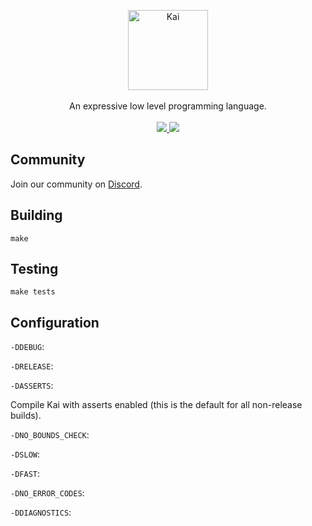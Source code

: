 <p align="center">
  <img src="https://user-images.githubusercontent.com/1977704/40034764-627d71d8-5839-11e8-8049-59d932345e21.png" alt="Kai" height="128px"></img>
  <br>
  <br>
  <span>An expressive low level programming language.</span>
  <br>
  <br>
  <a href="https://travis-ci.org/kai-language/kai-c">
    <img src="https://travis-ci.org/kai-language/kai-c.svg?branch=master"></img>
  </a>
  <a href="https://discord.gg/jevNkRd">
    <img src="https://img.shields.io/discord/443582991898378240.svg"></img>
  </a>
</p>

## Community
Join our community on [Discord](https://discord.gg/jevNkRd).

## Building
```
make
```

## Testing
```
make tests
```

## Configuration

`-DDEBUG`:

`-DRELEASE`:

`-DASSERTS`:

Compile Kai with asserts enabled (this is the default for all non-release builds).

`-DNO_BOUNDS_CHECK`:

`-DSLOW`:

`-DFAST`:

`-DNO_ERROR_CODES`:

`-DDIAGNOSTICS`:
